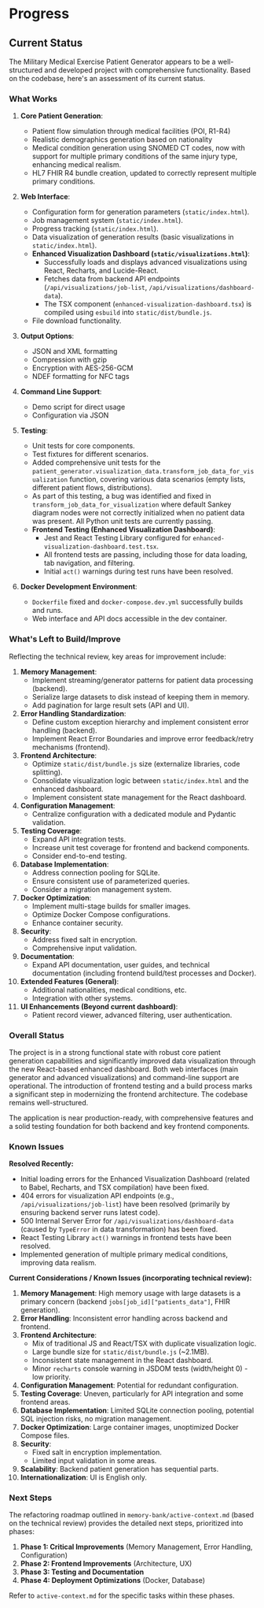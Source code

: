 # Progress

## Current Status

The Military Medical Exercise Patient Generator appears to be a well-structured and developed project with comprehensive functionality. Based on the codebase, here's an assessment of its current status.

### What Works

1. **Core Patient Generation**:
   - Patient flow simulation through medical facilities (POI, R1-R4)
   - Realistic demographics generation based on nationality
   - Medical condition generation using SNOMED CT codes, now with support for multiple primary conditions of the same injury type, enhancing medical realism.
   - HL7 FHIR R4 bundle creation, updated to correctly represent multiple primary conditions.

2. **Web Interface**:
   - Configuration form for generation parameters (`static/index.html`).
   - Job management system (`static/index.html`).
   - Progress tracking (`static/index.html`).
   - Data visualization of generation results (basic visualizations in `static/index.html`).
   - **Enhanced Visualization Dashboard (`static/visualizations.html`)**:
     - Successfully loads and displays advanced visualizations using React, Recharts, and Lucide-React.
     - Fetches data from backend API endpoints (`/api/visualizations/job-list`, `/api/visualizations/dashboard-data`).
     - The TSX component (`enhanced-visualization-dashboard.tsx`) is compiled using `esbuild` into `static/dist/bundle.js`.
   - File download functionality.

3. **Output Options**:
   - JSON and XML formatting
   - Compression with gzip
   - Encryption with AES-256-GCM
   - NDEF formatting for NFC tags

4. **Command Line Support**:
   - Demo script for direct usage
   - Configuration via JSON

5. **Testing**:
   - Unit tests for core components.
   - Test fixtures for different scenarios.
   - Added comprehensive unit tests for the `patient_generator.visualization_data.transform_job_data_for_visualization` function, covering various data scenarios (empty lists, different patient flows, distributions).
   - As part of this testing, a bug was identified and fixed in `transform_job_data_for_visualization` where default Sankey diagram nodes were not correctly initialized when no patient data was present. All Python unit tests are currently passing.
   - **Frontend Testing (Enhanced Visualization Dashboard)**:
     - Jest and React Testing Library configured for `enhanced-visualization-dashboard.test.tsx`.
     - All frontend tests are passing, including those for data loading, tab navigation, and filtering.
     - Initial `act()` warnings during test runs have been resolved.

6. **Docker Development Environment**:
   - `Dockerfile` fixed and `docker-compose.dev.yml` successfully builds and runs.
   - Web interface and API docs accessible in the dev container.

### What's Left to Build/Improve

Reflecting the technical review, key areas for improvement include:

1.  **Memory Management**:
    *   Implement streaming/generator patterns for patient data processing (backend).
    *   Serialize large datasets to disk instead of keeping them in memory.
    *   Add pagination for large result sets (API and UI).
2.  **Error Handling Standardization**:
    *   Define custom exception hierarchy and implement consistent error handling (backend).
    *   Implement React Error Boundaries and improve error feedback/retry mechanisms (frontend).
3.  **Frontend Architecture**:
    *   Optimize `static/dist/bundle.js` size (externalize libraries, code splitting).
    *   Consolidate visualization logic between `static/index.html` and the enhanced dashboard.
    *   Implement consistent state management for the React dashboard.
4.  **Configuration Management**:
    *   Centralize configuration with a dedicated module and Pydantic validation.
5.  **Testing Coverage**:
    *   Expand API integration tests.
    *   Increase unit test coverage for frontend and backend components.
    *   Consider end-to-end testing.
6.  **Database Implementation**:
    *   Address connection pooling for SQLite.
    *   Ensure consistent use of parameterized queries.
    *   Consider a migration management system.
7.  **Docker Optimization**:
    *   Implement multi-stage builds for smaller images.
    *   Optimize Docker Compose configurations.
    *   Enhance container security.
8.  **Security**:
    *   Address fixed salt in encryption.
    *   Comprehensive input validation.
9.  **Documentation**:
    *   Expand API documentation, user guides, and technical documentation (including frontend build/test processes and Docker).
10. **Extended Features (General)**:
    *   Additional nationalities, medical conditions, etc.
    *   Integration with other systems.
11. **UI Enhancements (Beyond current dashboard)**:
    *   Patient record viewer, advanced filtering, user authentication.

### Overall Status

The project is in a strong functional state with robust core patient generation capabilities and significantly improved data visualization through the new React-based enhanced dashboard. Both web interfaces (main generator and advanced visualizations) and command-line support are operational. The introduction of frontend testing and a build process marks a significant step in modernizing the frontend architecture. The codebase remains well-structured.

The application is near production-ready, with comprehensive features and a solid testing foundation for both backend and key frontend components.

### Known Issues

**Resolved Recently:**
-   Initial loading errors for the Enhanced Visualization Dashboard (related to Babel, Recharts, and TSX compilation) have been fixed.
-   404 errors for visualization API endpoints (e.g., `/api/visualizations/job-list`) have been resolved (primarily by ensuring backend server runs latest code).
-   500 Internal Server Error for `/api/visualizations/dashboard-data` (caused by `TypeError` in data transformation) has been fixed.
-   React Testing Library `act()` warnings in frontend tests have been resolved.
-   Implemented generation of multiple primary medical conditions, improving data realism.

**Current Considerations / Known Issues (incorporating technical review):**

1.  **Memory Management**: High memory usage with large datasets is a primary concern (backend `jobs[job_id]["patients_data"]`, FHIR generation).
2.  **Error Handling**: Inconsistent error handling across backend and frontend.
3.  **Frontend Architecture**:
    *   Mix of traditional JS and React/TSX with duplicate visualization logic.
    *   Large bundle size for `static/dist/bundle.js` (~2.1MB).
    *   Inconsistent state management in the React dashboard.
    *   Minor `recharts` console warning in JSDOM tests (width/height 0) - low priority.
4.  **Configuration Management**: Potential for redundant configuration.
5.  **Testing Coverage**: Uneven, particularly for API integration and some frontend areas.
6.  **Database Implementation**: Limited SQLite connection pooling, potential SQL injection risks, no migration management.
7.  **Docker Optimization**: Large container images, unoptimized Docker Compose files.
8.  **Security**:
    *   Fixed salt in encryption implementation.
    *   Limited input validation in some areas.
9.  **Scalability**: Backend patient generation has sequential parts.
10. **Internationalization**: UI is English only.

### Next Steps

The refactoring roadmap outlined in `memory-bank/active-context.md` (based on the technical review) provides the detailed next steps, prioritized into phases:
1.  **Phase 1: Critical Improvements** (Memory Management, Error Handling, Configuration)
2.  **Phase 2: Frontend Improvements** (Architecture, UX)
3.  **Phase 3: Testing and Documentation**
4.  **Phase 4: Deployment Optimizations** (Docker, Database)

Refer to `active-context.md` for the specific tasks within these phases.
